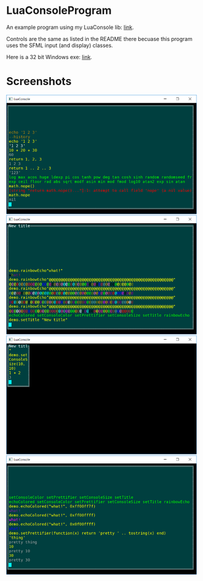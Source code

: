 # LuaConsoleProgram
An example program using my LuaConsole lib: [link](https://github.com/FRex/LuaConsole).

Controls are the same as listed in the README there becuase this program uses the SFML input (and display) classes.

Here is a 32 bit Windows exe: [link](https://ln.sync.com/dl/b2b4a5900/dhhqd842-n268qvr8-nq7cgx2c-r55z9jzv).

# Screenshots
![sshot0](sshot/sshot0.png)
![sshot1](sshot/sshot1.png)
![sshot2](sshot/sshot2.png)
![sshot3](sshot/sshot3.png)
